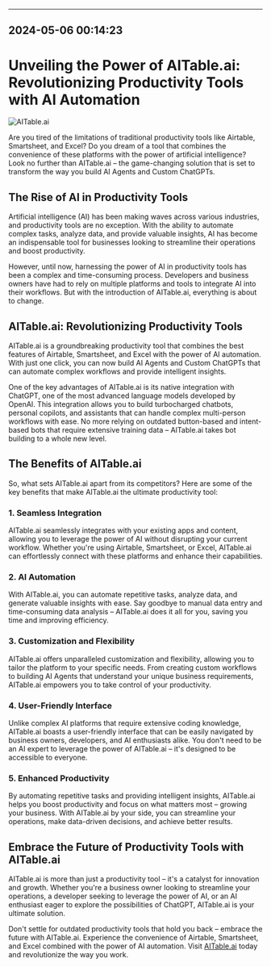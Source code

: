 

---------------------------------------------
2024-05-06 00:14:23
---------------------------------------------

# Unveiling the Power of AITable.ai: Revolutionizing Productivity Tools with AI Automation

![AITable.ai](https://assets-global.website-files.com/637e5037f3ef83b76dcfc8f9/641a008dfee3e89de2e1f9c1_Announcement%20blog%20-%20photo.png)

Are you tired of the limitations of traditional productivity tools like Airtable, Smartsheet, and Excel? Do you dream of a tool that combines the convenience of these platforms with the power of artificial intelligence? Look no further than AITable.ai – the game-changing solution that is set to transform the way you build AI Agents and Custom ChatGPTs.

## The Rise of AI in Productivity Tools

Artificial intelligence (AI) has been making waves across various industries, and productivity tools are no exception. With the ability to automate complex tasks, analyze data, and provide valuable insights, AI has become an indispensable tool for businesses looking to streamline their operations and boost productivity.

However, until now, harnessing the power of AI in productivity tools has been a complex and time-consuming process. Developers and business owners have had to rely on multiple platforms and tools to integrate AI into their workflows. But with the introduction of AITable.ai, everything is about to change.

## AITable.ai: Revolutionizing Productivity Tools

AITable.ai is a groundbreaking productivity tool that combines the best features of Airtable, Smartsheet, and Excel with the power of AI automation. With just one click, you can now build AI Agents and Custom ChatGPTs that can automate complex workflows and provide intelligent insights.

One of the key advantages of AITable.ai is its native integration with ChatGPT, one of the most advanced language models developed by OpenAI. This integration allows you to build turbocharged chatbots, personal copilots, and assistants that can handle complex multi-person workflows with ease. No more relying on outdated button-based and intent-based bots that require extensive training data – AITable.ai takes bot building to a whole new level.

## The Benefits of AITable.ai

So, what sets AITable.ai apart from its competitors? Here are some of the key benefits that make AITable.ai the ultimate productivity tool:

### 1. Seamless Integration

AITable.ai seamlessly integrates with your existing apps and content, allowing you to leverage the power of AI without disrupting your current workflow. Whether you're using Airtable, Smartsheet, or Excel, AITable.ai can effortlessly connect with these platforms and enhance their capabilities.

### 2. AI Automation

With AITable.ai, you can automate repetitive tasks, analyze data, and generate valuable insights with ease. Say goodbye to manual data entry and time-consuming data analysis – AITable.ai does it all for you, saving you time and improving efficiency.

### 3. Customization and Flexibility

AITable.ai offers unparalleled customization and flexibility, allowing you to tailor the platform to your specific needs. From creating custom workflows to building AI Agents that understand your unique business requirements, AITable.ai empowers you to take control of your productivity.

### 4. User-Friendly Interface

Unlike complex AI platforms that require extensive coding knowledge, AITable.ai boasts a user-friendly interface that can be easily navigated by business owners, developers, and AI enthusiasts alike. You don't need to be an AI expert to leverage the power of AITable.ai – it's designed to be accessible to everyone.

### 5. Enhanced Productivity

By automating repetitive tasks and providing intelligent insights, AITable.ai helps you boost productivity and focus on what matters most – growing your business. With AITable.ai by your side, you can streamline your operations, make data-driven decisions, and achieve better results.

## Embrace the Future of Productivity Tools with AITable.ai

AITable.ai is more than just a productivity tool – it's a catalyst for innovation and growth. Whether you're a business owner looking to streamline your operations, a developer seeking to leverage the power of AI, or an AI enthusiast eager to explore the possibilities of ChatGPT, AITable.ai is your ultimate solution.

Don't settle for outdated productivity tools that hold you back – embrace the future with AITable.ai. Experience the convenience of Airtable, Smartsheet, and Excel combined with the power of AI automation. Visit [AITable.ai](http://www.aicable.ai) today and revolutionize the way you work.